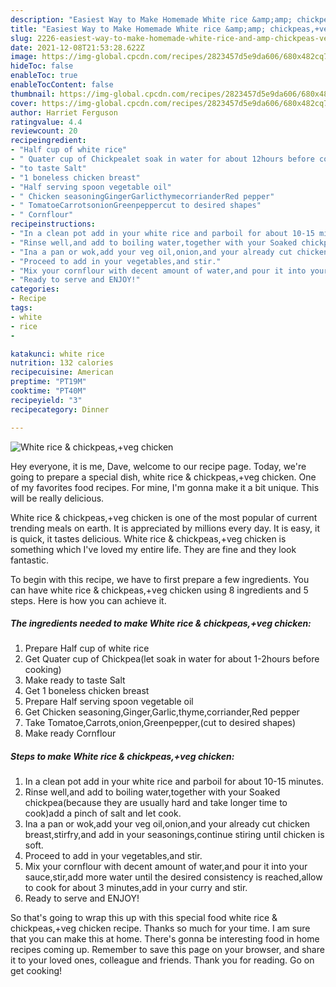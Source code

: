 ```yaml
---
description: "Easiest Way to Make Homemade White rice &amp;amp; chickpeas,+veg chicken"
title: "Easiest Way to Make Homemade White rice &amp;amp; chickpeas,+veg chicken"
slug: 2226-easiest-way-to-make-homemade-white-rice-and-amp-chickpeas-veg-chicken
date: 2021-12-08T21:53:28.622Z
image: https://img-global.cpcdn.com/recipes/2823457d5e9da606/680x482cq70/white-rice-chickpeasveg-chicken-recipe-main-photo.jpg
hideToc: false
enableToc: true
enableTocContent: false
thumbnail: https://img-global.cpcdn.com/recipes/2823457d5e9da606/680x482cq70/white-rice-chickpeasveg-chicken-recipe-main-photo.jpg
cover: https://img-global.cpcdn.com/recipes/2823457d5e9da606/680x482cq70/white-rice-chickpeasveg-chicken-recipe-main-photo.jpg
author: Harriet Ferguson
ratingvalue: 4.4
reviewcount: 20
recipeingredient:
- "Half cup of white rice"
- " Quater cup of Chickpealet soak in water for about 12hours before cooking"
- "to taste Salt"
- "1 boneless chicken breast"
- "Half serving spoon vegetable oil"
- " Chicken seasoningGingerGarlicthymecorrianderRed pepper"
- " TomatoeCarrotsonionGreenpeppercut to desired shapes"
- " Cornflour"
recipeinstructions:
- "In a clean pot add in your white rice and parboil for about 10-15 minutes."
- "Rinse well,and add to boiling water,together with your Soaked chickpea(because they are usually hard and take longer time to cook)add a pinch of salt and let cook."
- "Ina a pan or wok,add your veg oil,onion,and your already cut chicken breast,stirfry,and add in your seasonings,continue stiring until chicken is soft."
- "Proceed to add in your vegetables,and stir."
- "Mix your cornflour with decent amount of water,and pour it into your sauce,stir,add more water until the desired consistency is reached,allow to cook for about 3 minutes,add in your curry and stir."
- "Ready to serve and ENJOY!"
categories:
- Recipe
tags:
- white
- rice
- 

katakunci: white rice  
nutrition: 132 calories
recipecuisine: American
preptime: "PT19M"
cooktime: "PT40M"
recipeyield: "3"
recipecategory: Dinner

---
```



![White rice &amp; chickpeas,+veg chicken](https://img-global.cpcdn.com/recipes/2823457d5e9da606/680x482cq70/white-rice-chickpeasveg-chicken-recipe-main-photo.jpg)

Hey everyone, it is me, Dave, welcome to our recipe page. Today, we're going to prepare a special dish, white rice &amp; chickpeas,+veg chicken. One of my favorites food recipes. For mine, I'm gonna make it a bit unique. This will be really delicious.



White rice &amp; chickpeas,+veg chicken is one of the most popular of current trending meals on earth. It is appreciated by millions every day. It is easy, it is quick, it tastes delicious. White rice &amp; chickpeas,+veg chicken is something which I've loved my entire life. They are fine and they look fantastic.


To begin with this recipe, we have to first prepare a few ingredients. You can have white rice &amp; chickpeas,+veg chicken using 8 ingredients and 5 steps. Here is how you can achieve it.

<!--inarticleads1-->

##### The ingredients needed to make White rice &amp; chickpeas,+veg chicken:

1. Prepare Half cup of white rice
1. Get  Quater cup of Chickpea(let soak in water for about 1-2hours before cooking)
1. Make ready to taste Salt
1. Get 1 boneless chicken breast
1. Prepare Half serving spoon vegetable oil
1. Get  Chicken seasoning,Ginger,Garlic,thyme,corriander,Red pepper
1. Take  Tomatoe,Carrots,onion,Greenpepper,(cut to desired shapes)
1. Make ready  Cornflour




<!--inarticleads2-->

##### Steps to make White rice &amp; chickpeas,+veg chicken:

1. In a clean pot add in your white rice and parboil for about 10-15 minutes.
1. Rinse well,and add to boiling water,together with your Soaked chickpea(because they are usually hard and take longer time to cook)add a pinch of salt and let cook.
1. Ina a pan or wok,add your veg oil,onion,and your already cut chicken breast,stirfry,and add in your seasonings,continue stiring until chicken is soft.
1. Proceed to add in your vegetables,and stir.
1. Mix your cornflour with decent amount of water,and pour it into your sauce,stir,add more water until the desired consistency is reached,allow to cook for about 3 minutes,add in your curry and stir.
1. Ready to serve and ENJOY!



So that's going to wrap this up with this special food white rice &amp; chickpeas,+veg chicken recipe. Thanks so much for your time. I am sure that you can make this at home. There's gonna be interesting food in home recipes coming up. Remember to save this page on your browser, and share it to your loved ones, colleague and friends. Thank you for reading. Go on get cooking!
